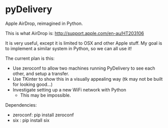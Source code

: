 # pyDelivery
Apple AirDrop, reimagined in Python.

This is what AirDrop is: http://support.apple.com/en-au/HT203106

It is very useful, except it is limited to OSX and other Apple stuff. My goal is to implement a similar system in Python, so we can all use it!

The current plan is this:
 - Use zeroconf to allow two machines running PyDelivery to see each other, and setup a transfer.
 - Use TKinter to show this in a visually appealing way (tk may not be built for looking good...)
 - Investigate setting up a new WiFi network with Python
    - This may be impossible.

Dependencies:
 - zeroconf: pip install zeroconf
 - six     : pip install six
